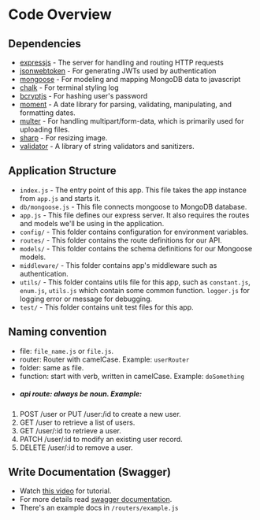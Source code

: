 # Code Overview

## Dependencies

- [expressjs](https://github.com/expressjs/express) - The server for handling and routing HTTP requests
- [jsonwebtoken](https://github.com/auth0/node-jsonwebtoken) - For generating JWTs used by authentication
- [mongoose](https://github.com/Automattic/mongoose) - For modeling and mapping MongoDB data to javascript
- [chalk](https://www.npmjs.com/package/chalk) - For terminal styling log
- [bcryptjs](https://www.npmjs.com/package/bcryptjs) - For hashing user's password
- [moment](https://www.npmjs.com/package/moment) - A date library for parsing, validating, manipulating, and formatting dates.
- [multer](https://www.npmjs.com/package/multer) - For handling multipart/form-data, which is primarily used for uploading files.
- [sharp](https://www.npmjs.com/package/sharp) - For resizing image.
- [validator](https://www.npmjs.com/package/validator) - A library of string validators and sanitizers.

## Application Structure

- `index.js` - The entry point of this app. This file takes the app instance from `app.js` and starts it.
- `db/mongoose.js` - This file connects mongoose to MongoDB database.
- `app.js` - This file defines our express server. It also requires the routes and models we'll be using in the application.
- `config/` - This folder contains configuration for environment variables.
- `routes/` - This folder contains the route definitions for our API.
- `models/` - This folder contains the schema definitions for our Mongoose models.
- `middleware/` - This folder contains app's middleware such as authentication.
- `utils/` - This folder contains utils file for this app, such as `constant.js`, `enum.js`, `utils.js` which contain some common function. `logger.js` for logging error or message for debugging.
- `test/` - This folder contains unit test files for this app.

## Naming convention

- file: `file_name.js` or `file.js`.
- router: <noun>Router with camelCase. Example: `userRouter`
- folder: same as file.
- function: start with verb, written in camelCase. Example: `doSomething`
- ##### api route: always be noun. Example:

1. POST /user or PUT /user:/id to create a new user.
2. GET /user to retrieve a list of users.
3. GET /user/:id to retrieve a user.
4. PATCH /user/:id to modify an existing user record.
5. DELETE /user/:id to remove a user.

## Write Documentation (Swagger)

- Watch [this video](https://www.youtube.com/watch?v=S8kmHtQeflo) for tutorial.
- For more details read [swagger documentation](https://swagger.io/docs/specification/basic-structure/).
- There's an example docs in `/routers/example.js`
